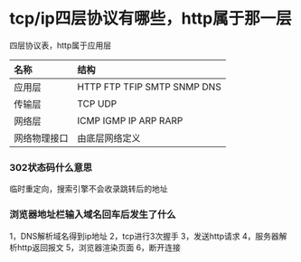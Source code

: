 # tcp/ip四层协议有哪些，http属于那一层

四层协议表，http属于应用层

| 名称 | 结构 |
| :-- | :-- |
| 应用层 | HTTP FTP TFIP SMTP SNMP DNS |
| 传输层  | TCP UDP |
| 网络层 | ICMP IGMP IP ARP RARP |
| 网络物理接口 | 由底层网络定义  |

### 302状态码什么意思

临时重定向，搜索引擎不会收录跳转后的地址

### 浏览器地址栏输入域名回车后发生了什么

1，DNS解析域名得到ip地址
2，tcp进行3次握手
3，发送http请求
4，服务器解析http返回报文
5，浏览器渲染页面
6，断开连接